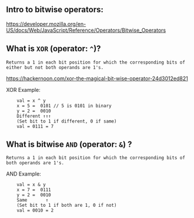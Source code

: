 ## Intro to bitwise operators:

https://developer.mozilla.org/en-US/docs/Web/JavaScript/Reference/Operators/Bitwise_Operators

## What is `XOR` (operator: `^`)? 
`Returns a 1 in each bit position for which the corresponding bits of either but not both operands are 1's.`

https://hackernoon.com/xor-the-magical-bit-wise-operator-24d3012ed821

XOR Example:
```
    val = x ^ y
    x = 5 =  0101 // 5 is 0101 in binary
    y = 2 =  0010
    Different ↑↑↑
    (Set bit to 1 if different, 0 if same)
    val = 0111 = 7
```

## What is bitwise `AND` (operator: `&`) ?

`Returns a 1 in each bit position for which the corresponding bits of both operands are 1's.`

AND Example:
```
    val = x & y
    x = 7 =  0111
    y = 2 =  0010
    Same       ↑
    (Set bit to 1 if both are 1, 0 if not)
    val = 0010 = 2
```